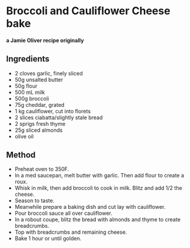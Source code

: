 # Broccoli and Cauliflower Cheese bake

#### a Jamie Oliver recipe originally

## Ingredients

* 2 cloves garlic, finely sliced
* 50g unsalted butter
* 50g flour
* 500 mL milk
* 500g broccoli
* 75g cheddar, grated
* 1 kg cauliflower, cut into florets
* 2 slices ciabatta/slightly stale bread
* 2 sprigs fresh thyme
* 25g sliced almonds
* olive oil

## Method

- Preheat oven to 350F.
- In a med saucepan, melt butter with garlic. Then add flour to create a roux.
- Whisk in milk, then add broccoli to cook in milk. Blitz and add 1/2 the cheese. 
- Season to taste.
- Meanwhile prepare a baking dish and cut lay with cauliflower.
- Pour broccoli sauce all over cauliflower.
- In a robout coupe, blitz the bread with almonds and thyme to create breadcrumbs.
- Top with breadcrumbs and remaining cheese.
- Bake 1 hour or until golden.
